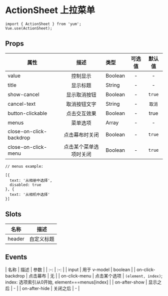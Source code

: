 # ActionSheet 上拉菜单

```JS
import { ActionSheet } from 'yum';
Vue.use(ActionSheet);
```

## Props

| 属性 | 描述 | 类型 | 可选值 | 默认值 |
| - | :-: | :- | :-: | :-: |
| value | 控制显示 | Boolean | - | - |
| title | 显示标题 | String | - | - |
| show-cancel | 显示取消按钮 | Boolean | - | `true` |
| cancel-text | 取消按钮文字 | String | - | `取消` |
| button-clickable | 点击交互效果 | Boolean | - | true |
| menus | 菜单选项 | Array | - | - |
| close-on-click-backdrop | 点击幕布时关闭 | Boolean | - | `true` |
| close-on-click-menu | 点击某个菜单选项时关闭 | Boolean | - | `true` |


```JS
// menus example:

[{
  text: '从相册中选择',
  disabled: true
}, {
  text: '从相机中选择'
}]
```

## Slots

| 名称 | 描述 |
| :-: | :-: |
| header | 自定义标题 |


## Events

| 名称 | 描述 | 参数 |
| :-: | :-: |
| input | 用于 v-model | boolean |
| on-click-backdrop | 点击幕布 | 无 |
| on-click-menu | 点击某个选项 | `(element, index)`; index: 选项索引从0开始, element===menus[index] |
| on-after-show | 显示之后 | - |
| on-after-hide | 关闭之后 | - |
